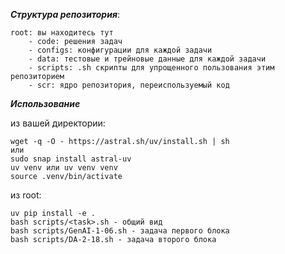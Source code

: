***Структура репозитория***:

```
root: вы находитесь тут
    - code: решения задач
    - configs: конфигурации для каждой задачи
    - data: тестовые и трейновые данные для каждой задачи
    - scripts: .sh скрипты для упрощенного пользования этим репозиторием
    - scr: ядро репозитория, переиспользуемый код
```

***Использование***

из вашей директории:

```
wget -q -O - https://astral.sh/uv/install.sh | sh
или
sudo snap install astral-uv
uv venv или uv venv venv
source .venv/bin/activate
```

из root:

```
uv pip install -e .
bash scripts/<task>.sh - общий вид
bash scripts/GenAI-1-06.sh - задача первого блока
bash scripts/DA-2-18.sh - задача второго блока
```
